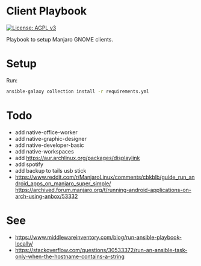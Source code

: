 # Client Playbook
[![License: AGPL v3](https://img.shields.io/badge/License-AGPL%20v3-blue.svg)](https://www.gnu.org/licenses/agpl-3.0)

Playbook to setup Manjaro GNOME clients.
# Setup

Run:
```bash
ansible-galaxy collection install -r requirements.yml
```

# Todo
- add native-office-worker
- add native-graphic-designer
- add native-developer-basic
- add native-workspaces
- add https://aur.archlinux.org/packages/displaylink
- add spotify
- add backup to tails usb stick
- https://www.reddit.com/r/ManjaroLinux/comments/cbkblb/guide_run_android_apps_on_manjaro_super_simple/ https://archived.forum.manjaro.org/t/running-android-applications-on-arch-using-anbox/53332

# See
- https://www.middlewareinventory.com/blog/run-ansible-playbook-locally/
- https://stackoverflow.com/questions/30533372/run-an-ansible-task-only-when-the-hostname-contains-a-string
